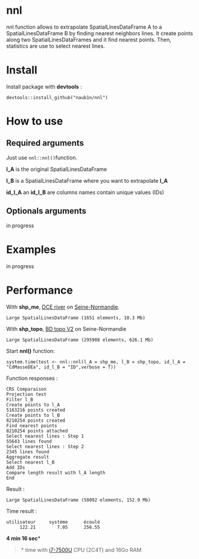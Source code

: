 # nnl

nnl function allows to extrapolate SpatialLinesDataFrame A to a SpatialLinesDataFrame B by finding nearest neighbors lines. It create points along two SpatialLinesDataFrames and it find nearest points. Then, statistics are use to select nearest lines.

# Install

Install package with **devtools** :

    devtools::install_github("naub1n/nnl")

# How to use

## Required arguments
Just use `nnl::nnl()`function.

**l_A** is the original SpatialLinesDataFrame

**l_B** is a SpatialLinesDataFrame where you want to extrapolate **l_A**

**id_l_A** an **id_l_B** are columns names contain unique values (IDs)

## Optionals arguments
in progress

# Examples
in progress

# Performance
With **shp_me**, [DCE river](http://www.sandre.eaufrance.fr/atlas/srv/fre/catalog.search#/metadata/3c126d49-0f17-457b-ae74-918808371268) on [Seine-Normandie](https://fr.wikipedia.org/wiki/Bassin_Seine-Normandie).

    Large SpatialLinesDataFrame (1651 elements, 10.3 Mb)

With **shp_topo**, [BD topo V2](http://professionnels.ign.fr/bdtopo-hydrographie) on Seine-Normandie

    Large SpatialLinesDataFrame (295908 elements, 626.1 Mb)

Start **nnl()** function:

    system.time(test <- nnl::nnl(l_A = shp_me, l_B = shp_topo, id_l_A = "CdMasseDEa", id_l_B = "ID",verbose = T))
Function responses :

    CRS Comparaison
    Projection test
    Filter l_B
    Create points to l_A
    5163216 points created
    Create points to l_B
    8210254 points created
    Find nearest points
    8210254 points attached
    Select nearest lines : Step 1
    55643 lines found
    Select nearest lines : Step 2
    2345 lines found
    Aggregate result
    Select nearest l_B
    Add IDs
    Compare length result with l_A length
    End

Result :

    Large SpatialLinesDataFrame (58092 elements, 152.9 Mb)


Time result :

    utilisateur     système      écoulé 
         122.21        7.05      256.55 
**4 min 16 sec***

> \* time with [i7-7500U](https://ark.intel.com/content/www/fr/fr/ark/products/95451/intel-core-i7-7500u-processor-4m-cache-up-to-3-50-ghz.html) CPU (2C4T) and 16Go RAM


